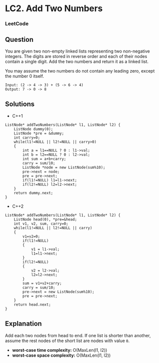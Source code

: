 # LC2. Add Two Numbers

### LeetCode

## Question

You are given two non-empty linked lists representing two non-negative integers. The digits are stored in reverse order and each of their nodes contain a single digit. Add the two numbers and return it as a linked list.

You may assume the two numbers do not contain any leading zero, except the number 0 itself.

```
Input: (2 -> 4 -> 3) + (5 -> 6 -> 4) 
Output: 7 -> 0 -> 8
```

## Solutions

* C++1
```
ListNode* addTwoNumbers(ListNode* l1, ListNode* l2) {
    ListNode dummy(0);
    ListNode *pre = &dummy;
    int carry=0;
    while(l1!=NULL || l2!=NULL || carry>0)
    {
        int a = l1==NULL ? 0 : l1->val;
        int b = l2==NULL ? 0 : l2->val;
        int sum = a+b+carry;
        carry = sum/10;
        ListNode *node = new ListNode(sum%10);
        pre->next = node;
        pre = pre->next;
        if(l1!=NULL) l1=l1->next;
        if(l2!=NULL) l2=l2->next;
    }
    return dummy.next;
}
```

* C++2
```
ListNode* addTwoNumbers(ListNode* l1, ListNode* l2) {
    ListNode head(0), *pre=&head;
    int v1, v2, sum, carry=0;
    while(l1!=NULL || l2!=NULL || carry)
    {
        v1=v2=0;
        if(l1!=NULL)
        {
            v1 = l1->val;
            l1=l1->next;
        }
        if(l2!=NULL)
        {
            v2 = l2->val;
            l2=l2->next;
        }
        sum = v1+v2+carry;
        carry = sum/10;
        pre->next = new ListNode(sum%10);
        pre = pre->next;
    }
    return head.next;
}
```

## Explanation

Add each two nodes from head to end. If one list is shorter than another, assume the rest nodes of the short list are nodes with value `0`.

* **worst-case time complexity:** O(MaxLen(l1, l2))
* **worst-case space complexity:** O(MaxLen(l1, l2))